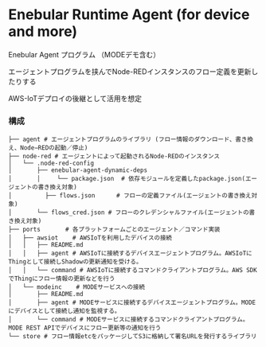 # Enebular Runtime Agent (for device and more) #

Enebular Agent プログラム （MODEデモ含む）

エージェントプログラムを挟んでNode-REDインスタンスのフロー定義を更新したりする

AWS-IoTデプロイの後継として活用を想定

### 構成

```
├── agent # エージェントプログラムのライブラリ (フロー情報のダウンロード、書き換え、Node−REDの起動／停止)
├── node-red # エージェントによって起動されるNode-REDのインスタンス
│   └── .node-red-config
│       ├── enebular-agent-dynamic-deps
│       │　   └── package.json  # 依存モジュールを定義したpackage.json(エージェントの書き換え対象)
│   　　   ├── flows.json      # フローの定義ファイル(エージェントの書き換え対象)
│       └── flows_cred.json # フローのクレデンシャルファイル(エージェントの書き換え対象)
├── ports       # 各プラットフォームごとのエージェント／コマンド実装
│   ├── awsiot    # AWSIoTを利用したデバイスの接続
│   │   ├── README.md
│   │   ├── agent # AWSIoTに接続するデバイスエージェントプログラム。AWSIoTにThingとして接続しShadowの更新通知を受ける。
│   │   └── command # AWSIoTに接続するコマンドクライアントプログラム。AWS SDKでThingにフロー情報の更新などを行う
│   └── modeinc    # MODEサービスへの接続
│       ├── README.md
│       ├── agent # MODEサービスに接続するデバイスエージェントプログラム。MODEにデバイスとして接続し通知を監視する。
│       └── command # MODEサービスに接続するコマンドクライアントプログラム。MODE REST APIでデバイスにフロー更新等の通知を行う
└── store # フロー情報etcをパッケージしてS3に格納して署名URLを発行するライブラリ
```